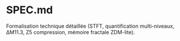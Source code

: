 # SPEC.md

Formalisation technique détaillée (STFT, quantification multi-niveaux, ΔM11.3, Z5 compression, mémoire fractale ZDM-lite).
